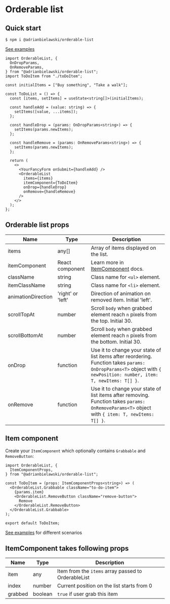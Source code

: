 # Orderable list

## Quick start

`$ npm i @adrianbielawski/orderable-list`

[See examples](https://components.adrian.bielaw.ski/?path=/story/orderable-list-examples--primary)

```tsx
import OrderableList, {
  OnDropParams,
  OnRemoveParams,
} from "@adrianbielawski/orderable-list";
import ToDoItem from "./toDoItem";

const initialItems = ["Buy something", "Take a walk"];

const ToDoList = () => {
  const [items, setItems] = useState<string[]>(initialItems);

  const handleAdd = (value: string) => {
    setItems([value, ...items]);
  };

  const handleDrop = (params: OnDropParams<string>) => {
    setItems(params.newItems);
  };

  const handleRemove = (params: OnRemoveParams<string>) => {
    setItems(params.newItems);
  };

  return (
    <>
      <YourFancyForm onSubmit={handleAdd} />
      <OrderableList
        items={items}
        itemComponent={ToDoItem}
        onDrop={handleDrop}
        onRemove={handleRemove}
      />
    </>
  );
};
```

## Orderable list props

| Name               | Type              | Description                                                                                                                                                         |
| ------------------ | ----------------- | ------------------------------------------------------------------------------------------------------------------------------------------------------------------- |
| items              | any[]             | Array of items displayed on the list.                                                                                                                               |
| itemComponent      | React component   | Learn more in [ItemComponent](?path=/story/orderable-list-docs-itemcomponent--page) docs.                                                                           |
| className          | string            | Class name for `<ul>` element.                                                                                                                                      |
| itemClassName      | string            | Class name for `<li>` element.                                                                                                                                      |
| animationDirection | 'right' or 'left' | Direction of animation on removed item. Initial 'left'.                                                                                                             |
| scrollTopAt        | number            | Scroll `body` when grabbed element reach `n` pixels from the top. Initial 30.                                                                                       |
| scrollBottomAt     | number            | Scroll `body` when grabbed element reach `n` pixels from the bottom. Initial 30.                                                                                    |
| onDrop             | function          | Use it to change your state of list items after reordering. Function takes `params: OnDropParams<T>` object with `{ newPosition: number, item: T, newItems: T[] }`. |
| onRemove           | function          | Use it to change your state of list items after removing. Function takes `params: OnRemoveParams<T>` object with `{ item: T, newItems: T[] }`.                      |

## Item component

Create your `ItemComponent` which optionally contains `Grabbable` and `RemoveButton`:

```tsx
import OrderableList, {
  ItemComponentProps,
} from "@adrianbielawski/orderable-list";

const ToDoItem = (props: ItemComponentProps<string>) => (
  <OrderableList.Grabbable className="to-do-item">
    {params.item}
    <OrderableList.RemoveButton className="remove-button">
      Remove
    </OrderableList.RemoveButton>
  </OrderableList.Grabbable>
);

export default ToDoItem;
```

[See examples](https://components.adrian.bielaw.ski/?path=/story/orderable-list-examples--primary) for different scenarios

## ItemComponent takes following props

| Name    | Type    | Description                                         |
| ------- | ------- | --------------------------------------------------- |
| item    | any     | Item from the `items` array passed to OrderableList |
| index   | number  | Current position on the list starts from 0          |
| grabbed | boolean | `true` if user grab this item                       |
